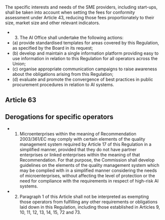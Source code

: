 The specific interests and needs of the SME providers, including start-ups, shall be taken into account when setting the fees  for  conformity  assessment  under  Article  43,  reducing  those  fees  proportionately  to  their  size,  market  size  and  other relevant  indicators.
- 3. The AI Office  shall  undertake  the  following actions:
- (a) provide  standardised  templates  for  areas  covered  by  this  Regulation,  as  specified  by  the  Board  in  its  request;
- (b) develop and maintain a single information platform providing easy to use information in relation to this Regulation for all  operators  across  the  Union;
- (c) organise appropriate communication campaigns to raise awareness about the obligations arising from this Regulation;
- (d) evaluate  and  promote  the  convergence of  best  practices  in  public  procurement  procedures  in  relation  to  AI  systems.
## Article  63
## Derogations for specific operators
- 1. Microenterprises  within  the  meaning  of  Recommendation  2003/361/EC  may comply  with  certain  elements  of  the quality  management  system  required  by  Article  17  of  this  Regulation  in  a  simplified  manner,  provided  that  they  do  not have  partner  enterprises  or  linked  enterprises  within  the  meaning  of  that  Recommendation.  For  that  purpose,  the Commission shall develop guidelines on the elements of the quality management system which may be complied with in a  simplified  manner  considering  the  needs  of  microenterprises,  without  affecting  the  level  of  protection  or  the  need  for compliance with the requirements  in  respect of  high-risk  AI  systems.
- 2. Paragraph  1  of  this  Article  shall  not  be  interpreted  as  exempting  those  operators  from  fulfilling  any  other requirements or obligations laid down in this Regulation, including those established in Articles 9, 10, 11, 12, 13, 14, 15, 72 and 73.
